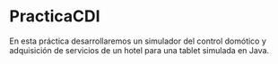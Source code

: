 # PracticaCDI
En esta práctica  desarrollaremos un simulador del control domótico y adquisición de servicios de un hotel para una tablet simulada en Java.
